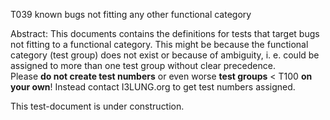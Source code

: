T039 known bugs not fitting any other functional category

Abstract: This documents contains the definitions for tests that target bugs not fitting to a functional category. This might be because the functional category (test group) does not exist or because of ambiguity, i. e. could be assigned to more than one test group without clear precedence.  
Please **do not create test numbers** or even worse **test groups** < T100 **on your own**! Instead contact I3LUNG.org to get test numbers assigned.

This test-document is under construction.

